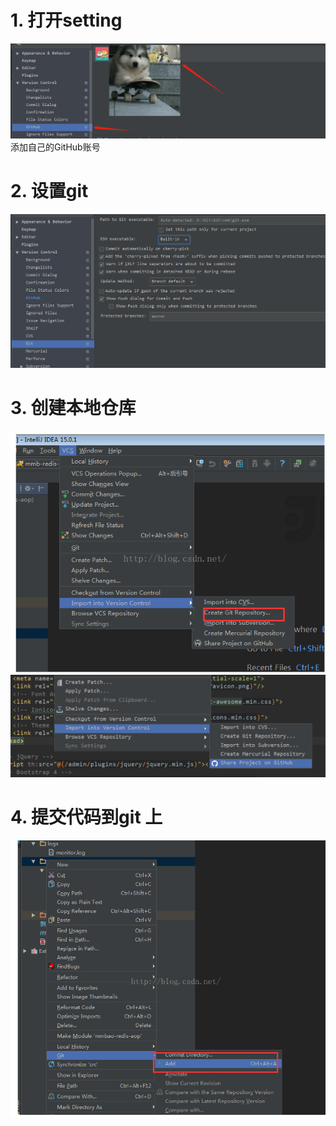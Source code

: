 # 1. 打开setting
![](_v_images/_1560434662_3821.png)
添加自己的GitHub账号
# 2. 设置git
![](_v_images/_1560434937_32071.png)

# 3. 创建本地仓库
![](_v_images/_1560435171_17412.png)
![](_v_images/_1560435475_17864.png)
# 4. 提交代码到git 上
![](_v_images/_1560435200_14495.png)
